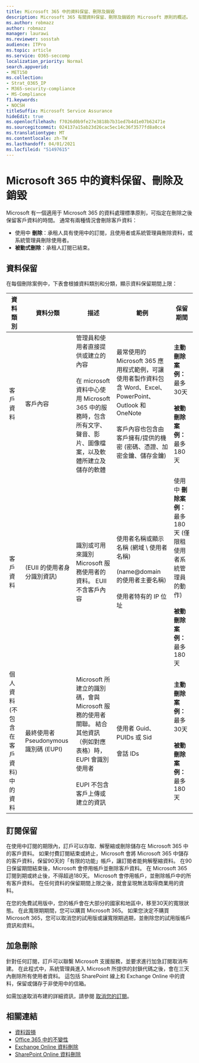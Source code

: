 ```yaml
---
title: Microsoft 365 中的資料保留、刪除及銷毀
description: Microsoft 365 有關資料保留、刪除及銷毀的 Microsoft 原則的概述。
ms.author: robmazz
author: robmazz
manager: laurawi
ms.reviewer: sosstah
audience: ITPro
ms.topic: article
ms.service: O365-seccomp
localization_priority: Normal
search.appverid:
- MET150
ms.collection:
- Strat_O365_IP
- M365-security-compliance
- MS-Compliance
f1.keywords:
- NOCSH
titleSuffix: Microsoft Service Assurance
hideEdit: true
ms.openlocfilehash: f7026d0b9fe27e3818b7b31ed7b4d1e07b62471e
ms.sourcegitcommit: 024137a15ab23d26cac5ec14c36f3577fd8a0cc4
ms.translationtype: MT
ms.contentlocale: zh-TW
ms.lasthandoff: 04/01/2021
ms.locfileid: "51497615"
---
```

# <a name="data-retention-deletion-and-destruction-in-microsoft-365"></a>Microsoft 365 中的資料保留、刪除及銷毀

Microsoft 有一個適用于 Microsoft 365 的資料處理標準原則，可指定在刪除之後保留客戶資料的時間。 通常有兩種情況會刪除客戶資料：

- 使用中 **刪除**：承租人具有使用中的訂閱，且使用者或系統管理員刪除資料，或系統管理員刪除使用者。
- **被動式刪除**：承租人訂閱已結束。

## <a name="data-retention"></a>資料保留

在每個刪除案例中，下表會根據資料類別和分類，顯示資料保留期間上限：

| 資料類別 | 資料分類 | 描述 | 範例 | 保留期間 |
|-----------------|-----------------|-----------------|----------------------------------|-------------------------------|
| 客戶資料 | 客戶內容| 管理員和使用者直接提供或建立的內容 <br><br> 在 microsoft 資料中心使用 Microsoft 365 中的服務時，包含所有文字、聲音、影片、圖像檔案，以及軟體所建立及儲存的軟體 | 最常使用的 Microsoft 365 應用程式範例，可讓使用者製作資料包含 Word、Excel、PowerPoint、Outlook 和 OneNote <br><br> 客戶內容也包含由客戶擁有/提供的機密 (密碼、憑證、加密金鑰、儲存金鑰)  | **主動刪除案例：** 最多30天 <br><br> **被動刪除案例：** 最多180天 |
| 客戶資料 |  (EUII 的使用者身分識別資訊)  | 識別或可用來識別 Microsoft 服務使用者的資料。 EUII 不含客戶內容 | 使用者名稱或顯示名稱 (網域 \ 使用者名稱)  <br><br>  (name@domain 的使用者主要名稱)  <br><br>  使用者特有的 IP 位址 | 使用中 **刪除案例：** 最多180天 (僅限租使用者系統管理員的動作)  <br><br> **被動刪除案例：** 最多180天 |
| 個人資料 <br>  (不包含在客戶資料) 中的資料 | 最終使用者 Pseudonymous 識別碼 (EUPI)  | Microsoft 所建立的識別碼，會與 Microsoft 服務的使用者關聯。 結合其他資訊（例如對應表格）時，EUPI 會識別使用者 <br><br> EUPI 不包含客戶上傳或建立的資訊 | 使用者 Guid、PUIDs 或 Sid <br><br> 會話 IDs | **主動刪除案例：** 最多30天 <br><br> **被動刪除案例：** 最多180天 |

## <a name="subscription-retention"></a>訂閱保留

在使用中訂閱的期限內，訂戶可以存取、解壓縮或刪除儲存在 Microsoft 365 中的客戶資料。 如果付費訂閱結束或終止，Microsoft 會將 Microsoft 365 中儲存的客戶資料，保留90天的「有限的功能」帳戶，讓訂閱者能夠解壓縮資料。 在90日保留期間結束後，Microsoft 會停用帳戶並刪除客戶資料。 在 Microsoft 365 訂閱到期或終止後，不得超過180天。 Microsoft 會停用帳戶，並刪除帳戶中的所有客戶資料。 在任何資料的保留期間上限之後，就會呈現無法取得商業用的資料。

在您的免費試用版中，您的帳戶會在大部分的國家和地區中，移至30天的寬限狀態。 在此寬限期期間，您可以購買 Microsoft 365。 如果您決定不購買 Microsoft 365，您可以取消您的試用版或讓寬限期過期，並刪除您的試用版帳戶資訊和資料。

## <a name="expedited-deletion"></a>加急刪除

針對任何訂閱，訂戶可以聯繫 Microsoft 支援服務，並要求進行加急訂閱取消布建。 在此程式中，系統管理員進入 Microsoft 所提供的封鎖代碼之後，會在三天內刪除所有使用者資料。 這包括 SharePoint 線上和 Exchange Online 中的資料，保留或儲存于非使用中的信箱。

如需加速取消布建的詳細資訊，請參閱 [取消您的訂閱](/microsoft-365/commerce/subscriptions/cancel-your-subscription)。

## <a name="related-links"></a>相關連結

- [資料毀損](assurance-data-destruction.md)
- [Office 365 中的不變性](assurance-data-immutability.md)
- [Exchange Online 資料刪除](assurance-exchange-online-data-deletion.md)
- [SharePoint Online 資料刪除](assurance-sharepoint-online-data-deletion.md)
